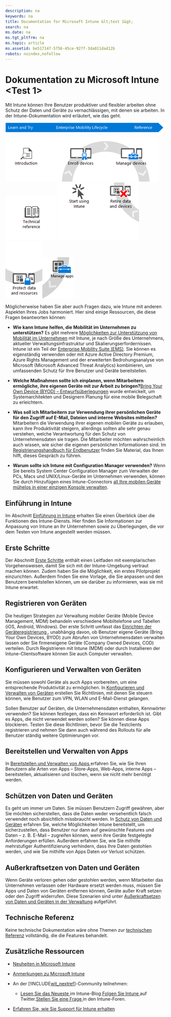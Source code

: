 ```yaml
---
description: na
keywords: na
title: Documentation for Microsoft Intune &lt;test 1&gt;
search: na
ms.date: na
ms.tgt_pltfrm: na
ms.topic: article
ms.assetid: be517147-5756-45ce-927f-3da011dad12b
robots: noindex,nofollow
---
```

# Dokumentation zu Microsoft Intune &lt;Test 1&gt;
Mit Intune können Ihre Benutzer produktiver und flexibler arbeiten ohne  Schutz der Daten und Geräte zu vernachlässigen, mit denen sie arbeiten. In der Intune-Dokumentation wird erläutert, wie das geht.

![](../Image/WIT_MDM_Banner.png)

![](../Image/Nav_Puzzle/WIT_MDM_Row1Column1.png)![](../Image/Nav_Puzzle/WIT_MDM_Row1Column2.png)![](../Image/Nav_Puzzle/WIT_MDM_Row1Column3.png)![](../Image/Nav_Puzzle/WIT_MDM_Row1Column4.png)
![](../Image/Nav_Puzzle/WIT_MDM_Row2Column1.png)![](../Image/Nav_Puzzle/WIT_MDM_Row2Column2.png)![](../Image/Nav_Puzzle/WIT_MDM_Row2Column3.png)![](../Image/Nav_Puzzle/WIT_MDM_Row2Column4.png)

Möglicherweise haben Sie aber auch Fragen dazu, wie Intune mit anderen Aspekten Ihres Jobs harmoniert. Hier sind einige Ressourcen, die diese Fragen beantworten können:

-   **Wie kann Intune helfen, die Mobilität im Unternehmen zu unterstützen?** Es gibt mehrere [Möglichkeiten zur Unterstützung von Mobilität im Unternehmen](https://technet.microsoft.com/library/dn957912.aspx) mit Intune, je nach Größe des Unternehmens, aktueller Verwaltungsinfrastruktur und Skalierungserfordernissen. Intune ist ein Teil der [Enterprise Mobility Suite (EMS)](http://www.microsoft.com/en-us/server-cloud/enterprise-mobility/overview.aspx). Sie können es eigenständig verwenden oder mit Azure Active Directory Premium, Azure Rights Management und der erweiterten Bedrohungsanalyse von Microsoft (Microsoft Advanced Threat Analytics) kombinieren, um umfassenden Schutz für Ihre Benutzer und Geräte bereitstellen.

-   **Welche Maßnahmen sollte ich einplanen, wenn Mitarbeitern ermögliche, ihre eigenen Geräte mit zur Arbeit zu bringen?**[Bring Your Own Device (BYOD) – Entwurfsüberlegungen](https://technet.microsoft.com/en-us/library/dn656905.aspx) wurde entwickelt, um Systemarchitekten und Designern Planung für eine mobile Belegschaft zu erleichtern.

-   **Was soll ich Mitarbeitern zur Verwendung ihrer persönlichen Geräte für den Zugriff auf E-Mail, Dateien und interne Websites mitteilen?** Mitarbeitern die Verwendung ihrer eigenen mobilen Geräte zu erlauben, kann ihre Produktivität steigern, allerdings sollten alle sehr genau verstehen, welche Verantwortung für den Schutz von Unternehmensdaten sie tragen. Die Mitarbeiter möchten wahrscheinlich auch wissen, wie sicher die eigenen persönlichen Informationen sind. Im [Registrierungshandbuch für Endbenutzer](http://aka.ms/b3ml2) finden Sie Material, das Ihnen hilft, dieses Gespräch zu führen.

-   **Warum sollte ich Intune mit Configuration Manager verwenden?** Wenn Sie bereits System Center Configuration Manager zum Verwalten der PCs, Macs und UNIX/Linux-Geräte im Unternehmen verwenden, können Sie durch Hinzufügen eines Intune-Connectors [all Ihre mobilen Geräte mühelos in einer einzigen Konsole verwalten](https://technet.microsoft.com/en-US/library/mt243476.aspx).

## Einführung in Intune
Im Abschnitt [Einführung in Intune](https://technet.microsoft.com/library/dn646960(TechNet.10).aspx) erhalten Sie einen Überblick über die Funktionen des Intune-Diensts. Hier finden Sie Informationen zur Anpassung von Intune an Ihr Unternehmen sowie zu Überlegungen, die vor dem Testen von Intune angestellt werden müssen.

## Erste Schritte
Der Abschnitt [Erste Schritte](https://technet.microsoft.com/library/dn646953(TechNet.10).aspx) enthält einen Leitfaden mit exemplarischen Vorgehensweisen, damit Sie sich mit der Intune-Umgebung vertraut machen können. Zudem haben Sie die Möglichkeit, ein erstes Pilotprojekt einzurichten. Außerdem finden Sie eine Vorlage, die Sie anpassen und den Benutzern bereitstellen können, um sie darüber zu informieren, was sie mit Intune erwartet.

## Registrieren von Geräten
Die heutigen Strategien zur Verwaltung mobiler Geräte (Mobile Device Management, MDM) behandeln verschiedene Mobiltelefone und Tabellen (iOS, Android, Windows). Der erste Schritt umfasst das [Einrichten der Geräteregistrierung ](https://technet.microsoft.com/library/dn646962(TechNet.10).aspx), unabhängig davon, ob Benutzer eigene Geräte (Bring Your Own Devices, BYOD) zum Abrufen von Unternehmensdaten verwalten lassen oder Sie firmeneigene Geräte (Company Owned Devices, COD) verteilen. Durch Registrieren mit Intune (MDM) oder durch Installieren der Intune-Clientsoftware können Sie auch Computer verwalten.

## Konfigurieren und Verwalten von Geräten
Sie müssen sowohl Geräte als auch Apps vorbereiten, um eine entsprechende Produktivität zu ermöglichen. In [Konfigurieren und Verwalten von Geräten](https://technet.microsoft.com/library/mt313202(TechNet.10).aspx) erstellen Sie Richtlinien, mit denen Sie steuern können, wie Benutzer zum VPN, WLAN und E-Mail-Dienst gelangen.

Sollen Benutzer auf Geräten, die Unternehmensdaten enthalten, Kennwörter verwenden? Sie können festlegen, dass ein Kennwort erforderlich ist. Gibt es Apps, die nicht verwendet werden sollen? Sie können diese Apps blockieren. Testen Sie diese Richtlinien, bevor Sie die Testclients registrieren und nehmen Sie dann auch während des Rollouts für alle Benutzer ständig weitere Optimierungen vor.

## Bereitstellen und Verwalten von Apps
In [Bereitstellen und Verwalten von Apps ](https://technet.microsoft.com/library/dn646965(TechNet.10).aspx) erfahren Sie, wie Sie Ihren Benutzern alle Arten von Apps – Store-Apps, Web-Apps, interne Apps – bereitstellen, aktualisieren und löschen, wenn sie nicht mehr benötigt werden.

## Schützen von Daten und Geräten
Es geht um immer um Daten. Sie müssen Benutzern Zugriff gewähren, aber Sie möchten sicherstellen, dass die Daten weder versehentlich falsch verwendet noch absichtlich missbraucht werden. In [Schutz von Daten und Geräten](https://technet.microsoft.com/library/mt313203(TechNet.10).aspx) erfahren Sie, welche Möglichkeiten Intune bereitstellt, um sicherzustellen, dass Benutzer nur dann auf gewünschte Features und Daten – z. B. E-Mail – zugreifen können, wenn ihre Geräte festgelegte Anforderungen erfüllen. Außerdem erfahren Sie, wie Sie mithilfe mehrstufiger Authentifizierung verhindern, dass Ihre Daten gestohlen werden, und wie Sie mithilfe von Apps Daten vor Verlust schützen.

## Außerkraftsetzen von Daten und Geräten
Wenn Geräte verloren gehen oder gestohlen werden, wenn Mitarbeiter das Unternehmen verlassen oder Hardware ersetzt werden muss, müssen Sie Apps und Daten von Geräten entfernen können, Geräte außer Kraft setzen oder den Zugriff widerrufen. Diese Szenarien sind unter [Außerkraftsetzen von Daten und Geräten in der Verwaltung](https://technet.microsoft.com/library/mt313204(TechNet.10).aspx) aufgeführt.

## Technische Referenz
Keine technische Dokumentation wäre ohne Themen zur [technischen Referenz](https://technet.microsoft.com/library/mt282239(TechNet.10).aspx) vollständig, die die Features behandelt.

## Zusätzliche Ressourcen

-   [Neuheiten in Microsoft Intune](../Topic/What_s_new_in_Microsoft_Intune.md)

-   [Anmerkungen zu Microsoft Intune](../Topic/Release_notes_for_Microsoft_Intune.md)

-   An der [!INCLUDE[wit_nextref](../Token/wit_nextref_md.md)]-Community teilnehmen:

    -   [Lesen Sie das Neueste ](http://blogs.technet.com/b/microsoftintune/) im Intune-Blog.[Folgen Sie Intune ](https://twitter.com/MSIntune) auf Twitter.[Stellen Sie eine Frage ](http://go.microsoft.com/fwlink/?LinkID=232998) in den Intune-Foren.

-   [Erfahren Sie, wie Sie Support für Intune erhalten](http://technet.microsoft.com/library/dn646963.aspx#OPEN)

